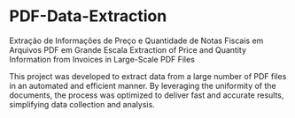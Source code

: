 # PDF-Data-Extraction
Extração de Informações de Preço e Quantidade de Notas Fiscais em Arquivos PDF em Grande Escala
Extraction of Price and Quantity Information from Invoices in Large-Scale PDF Files

This project was developed to extract data from a large number of PDF files in an automated and efficient manner.
By leveraging the uniformity of the documents, the process was optimized to deliver fast and accurate results, simplifying data collection and analysis.
